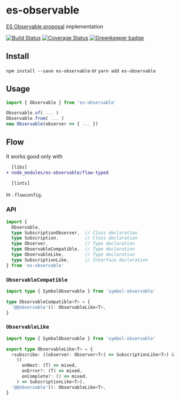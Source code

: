 # es-observable

[ES Observable proposal](https://github.com/tc39/proposal-observable)
implementation

[![Build Status][status-img]][status-url]
[![Coverage Status](https://coveralls.io/repos/github/bigslycat/es-observable/badge.svg?branch=master)](https://coveralls.io/github/bigslycat/es-observable?branch=master)
[![Greenkeeper badge](https://badges.greenkeeper.io/bigslycat/es-observable.svg)](https://greenkeeper.io/)

## Install

`npm install --save es-observable` or `yarn add es-observable`

## Usage

```js
import { Observable } from 'es-observable'

Observable.of( ... )
Observable.from( ... )
new Observable(observer => { ... })
```

## Flow

It works good only with

```diff
  [libs]
+ node_modules/es-observable/flow-typed

  [lints]
```

in `.flowconfig`.

### API

```ts
import {
  Observable,
  type SubscriptionObserver,  // Class declaration
  type Subscription,          // Class declaration
  type Observer,              // Type declaration
  type ObservableCompatible,  // Type declaration
  type ObservableLike,        // Type declaration
  type SubscriptionLike,      // Interface declaration
} from 'es-observable'
```

### `ObservableCompatible`

```ts
import type { SymbolObservable } from 'symbol-observable'

type ObservableCompatible<T> = {
  '@@observable'(): ObservableLike<T>,
}
```

### `ObservableLike`

```ts
import type { SymbolObservable } from 'symbol-observable'

export type ObservableLike<T> = {
  +subscribe: ((observer: Observer<T>) => SubscriptionLike<T>) &
    ((
      onNext: (T) => mixed,
      onError?: (T) => mixed,
      onComplete?: () => mixed,
    ) => SubscriptionLike<T>),
  '@@observable'(): ObservableLike<T>,
}
```

[status-url]: https://travis-ci.org/bigslycat/es-observable
[status-img]: https://travis-ci.org/bigslycat/es-observable.svg?branch=master

